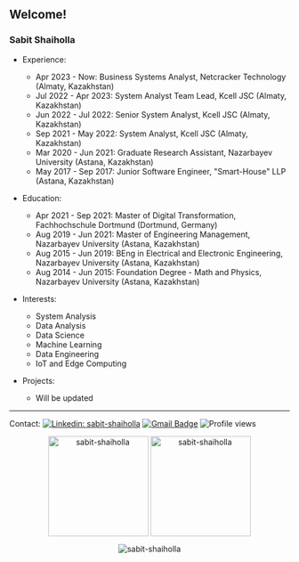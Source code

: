 ## Welcome!

<!--**sabit-shaiholla/sabit-shaiholla** is a ✨ _special_ ✨ repository because its `README.md` (this file) appears on your GitHub profile.-->
### Sabit Shaiholla

+ Experience: 
    - Apr 2023 - Now: Business Systems Analyst, Netcracker Technology (Almaty, Kazakhstan)
    - Jul 2022 - Apr 2023: System Analyst Team Lead, Kcell JSC (Almaty, Kazakhstan)
    - Jun 2022 - Jul 2022: Senior System Analyst, Kcell JSC (Almaty, Kazakhstan)
    - Sep 2021 - May 2022: System Analyst, Kcell JSC (Almaty, Kazakhstan)
    - Mar 2020 - Jun 2021: Graduate Research Assistant, Nazarbayev University (Astana, Kazakhstan)
    - May 2017 - Sep 2017: Junior Software Engineer, "Smart-House" LLP (Astana, Kazakhstan)

+ Education: 
    - Apr 2021 - Sep 2021: Master of Digital Transformation, Fachhochschule Dortmund (Dortmund, Germany)
    - Aug 2019 - Jun 2021: Master of Engineering Management, Nazarbayev University (Astana, Kazakhstan)
    - Aug 2015 - Jun 2019: BEng in Electrical and Electronic Engineering, Nazarbayev University (Astana, Kazakhstan)
    - Aug 2014 - Jun 2015: Foundation Degree - Math and Physics, Nazarbayev University (Astana, Kazakhstan)

+ Interests: 
    - System Analysis
    - Data Analysis
    - Data Science
    - Machine Learning
    - Data Engineering
    - IoT and Edge Computing

+ Projects:
    - Will be updated

---
Contact:
[![Linkedin: sabit-shaiholla](https://img.shields.io/badge/-Sabit%20Shaiholla-blue?style=flat-square&logo=Linkedin&logoColor=white&link=https://www.linkedin.com/in/sabit-shaiholla/)](https://www.linkedin.com/in/sabit-shaiholla/)
[![Gmail Badge](https://img.shields.io/badge/Gmail-d14836?style=flat-square&logo=Gmail&logoColor=white&link=mailto:sabit.shaiholla@nu.edu.kz)](mailto:sabit.shaiholla@nu.edu.kz)
![Profile views](https://komarev.com/ghpvc/?username=sabit-shaiholla)

<p align="center">
  <img height="180em" src="https://github-readme-stats.vercel.app/api?username=sabit-shaiholla&hide_border=true&count_private=true&show_icons=true&theme=github_dark" alt="sabit-shaiholla" align = "center"/>
  <img height="180em" src="https://github-readme-stats.vercel.app/api/top-langs?username=sabit-shaiholla&hide=jupyter-notebook,css,html,ruby,javascript&show_icons=true&locale=en&layout=compact&hide_border=true&theme=github_dark" alt="sabit-shaiholla" align = "center"/>
</p>

<p align="center">
  <img src="https://github-readme-streak-stats.herokuapp.com/?user='sabit-shaiholla'&theme=github-dark-blue&hide_border=true&stroke=0000&ring=e95d01&fire=e95d01&currStreakLabel=e95d01" alt="sabit-shaiholla" />
</p>
